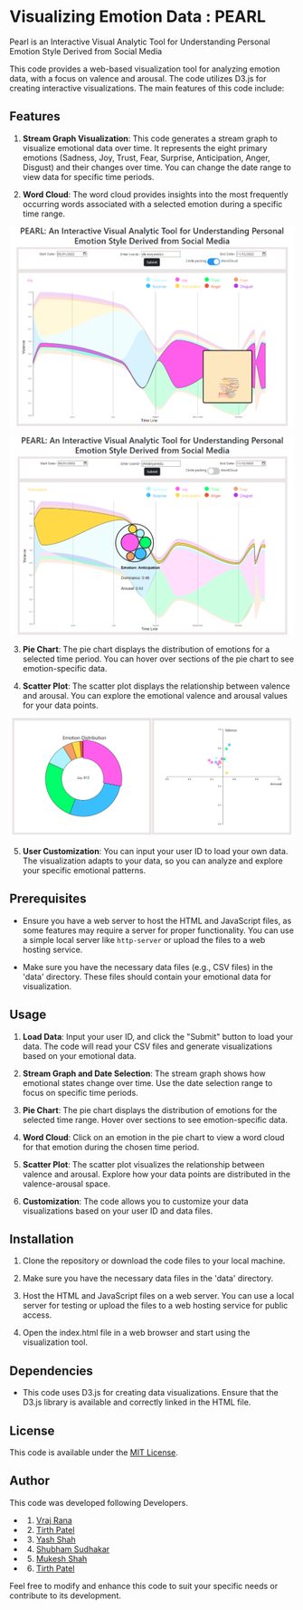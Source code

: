 # Visualizing Emotion Data : PEARL

Pearl is an Interactive Visual Analytic Tool for Understanding Personal Emotion Style Derived from Social Media

This code provides a web-based visualization tool for analyzing emotion data, with a focus on valence and arousal. The code utilizes D3.js for creating interactive visualizations. The main features of this code include:

## Features

1. **Stream Graph Visualization**: This code generates a stream graph to visualize emotional data over time. It represents the eight primary emotions (Sadness, Joy, Trust, Fear, Surprise, Anticipation, Anger, Disgust) and their changes over time. You can change the date range to view data for specific time periods.

2. **Word Cloud**: The word cloud provides insights into the most frequently occurring words associated with a selected emotion during a specific time range.

![Stream_and_Word_Cloud](imgs/stream.PNG)

![Stream_and_bubble](imgs/bubble.PNG)

3. **Pie Chart**: The pie chart displays the distribution of emotions for a selected time period. You can hover over sections of the pie chart to see emotion-specific data.

4. **Scatter Plot**: The scatter plot displays the relationship between valence and arousal. You can explore the emotional valence and arousal values for your data points.

![Stream_and_bubble](imgs/Distribution.PNG)

5. **User Customization**: You can input your user ID to load your own data. The visualization adapts to your data, so you can analyze and explore your specific emotional patterns.



## Prerequisites

- Ensure you have a web server to host the HTML and JavaScript files, as some features may require a server for proper functionality. You can use a simple local server like `http-server` or upload the files to a web hosting service.

- Make sure you have the necessary data files (e.g., CSV files) in the 'data' directory. These files should contain your emotional data for visualization.

## Usage

1. **Load Data**: Input your user ID, and click the "Submit" button to load your data. The code will read your CSV files and generate visualizations based on your emotional data.

2. **Stream Graph and Date Selection**: The stream graph shows how emotional states change over time. Use the date selection range to focus on specific time periods.

3. **Pie Chart**: The pie chart displays the distribution of emotions for the selected time range. Hover over sections to see emotion-specific data.

4. **Word Cloud**: Click on an emotion in the pie chart to view a word cloud for that emotion during the chosen time period.

5. **Scatter Plot**: The scatter plot visualizes the relationship between valence and arousal. Explore how your data points are distributed in the valence-arousal space.

6. **Customization**: The code allows you to customize your data visualizations based on your user ID and data files.

## Installation

1. Clone the repository or download the code files to your local machine.

2. Make sure you have the necessary data files in the 'data' directory.

3. Host the HTML and JavaScript files on a web server. You can use a local server for testing or upload the files to a web hosting service for public access.

4. Open the index.html file in a web browser and start using the visualization tool.

## Dependencies

- This code uses D3.js for creating data visualizations. Ensure that the D3.js library is available and correctly linked in the HTML file.

## License

This code is available under the [MIT License](LICENSE).

## Author

This code was developed following Developers.

- 1. [Vraj Rana](https://github.com/vrcoder70)
- 2. [Tirth Patel](https://github.com/tirthasheshpatel)
- 3. [Yash Shah](https://github.com/YashDilipShah)
- 4. [Shubham Sudhakar](https://github.com/shubhamX1438)
- 5. [Mukesh Shah](https://github.com/jhamukesh998)
- 6. [Tirth Patel](https://github.com/Tirth1306)

Feel free to modify and enhance this code to suit your specific needs or contribute to its development.
